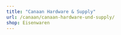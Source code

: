 ```yaml
---
title: "Canaan Hardware & Supply"
url: /canaan/canaan-hardware-und-supply/
shop: Eisenwaren
---
```

